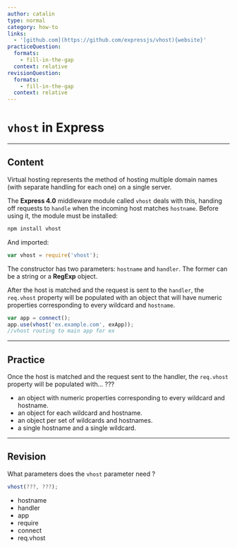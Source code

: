 ```yaml
---
author: catalin
type: normal
category: how-to
links:
  - '[github.com](https://github.com/expressjs/vhost){website}'
practiceQuestion:
  formats:
    - fill-in-the-gap
  context: relative
revisionQuestion:
  formats:
    - fill-in-the-gap
  context: relative
---
```


# `vhost` in **Express**


---

## Content

Virtual hosting represents the method of hosting multiple domain names (with separate handling for each one) on a single server.

The **Express 4.0** middleware module called `vhost` deals with this, handing off requests to `handle` when the incoming host matches `hostname`. Before using it, the module must be installed:

```bash
npm install vhost
```

And imported:

```javascript
var vhost = require('vhost');
```

The constructor has two parameters: `hostname` and `handler`. The former can be a string or a **RegExp** object.

After the host is matched and the request is sent to the `handler`, the `req.vhost` property will be populated with an object that will have numeric properties corresponding to every wildcard and `hostname`.

```javascript
var app = connect();
app.use(vhost('ex.example.com', exApp));
//vhost routing to main app for ex
```


---

## Practice

Once the host is matched and the request sent to the handler, the `req.vhost` property will be populated with... ???

- an object with numeric properties corresponding to every wildcard and hostname.
- an object for each wildcard and hostname.
- an object per set of wildcards and hostnames.
- a single hostname and a single wildcard.


---

## Revision

What parameters does the `vhost` parameter need ?

```javascript
vhost(???, ???);
```

- hostname
- handler
- app
- require
- connect
- req.vhost
